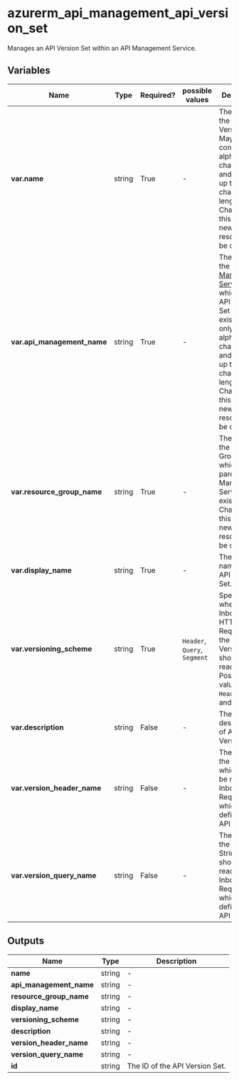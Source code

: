 # azurerm_api_management_api_version_set

Manages an API Version Set within an API Management Service.

## Variables

| Name | Type | Required? |  possible values |  Description |
| ---- | ---- | --------- |  ----------- | ----------- |
| **var.name** | string | True | -  |  The name of the API Version Set. May only contain alphanumeric characters and dashes up to 80 characters in length. Changing this forces a new resource to be created. | 
| **var.api_management_name** | string | True | -  |  The name of the [API Management Service](api_management.html) in which the API Version Set should exist. May only contain alphanumeric characters and dashes up to 50 characters in length. Changing this forces a new resource to be created. | 
| **var.resource_group_name** | string | True | -  |  The name of the Resource Group in which the parent API Management Service exists. Changing this forces a new resource to be created. | 
| **var.display_name** | string | True | -  |  The display name of this API Version Set. | 
| **var.versioning_scheme** | string | True | `Header`, `Query`, `Segment`  |  Specifies where in an Inbound HTTP Request that the API Version should be read from. Possible values are `Header`, `Query` and `Segment`. | 
| **var.description** | string | False | -  |  The description of API Version Set. | 
| **var.version_header_name** | string | False | -  |  The name of the Header which should be read from Inbound Requests which defines the API Version. | 
| **var.version_query_name** | string | False | -  |  The name of the Query String which should be read from Inbound Requests which defines the API Version. | 



## Outputs

| Name | Type | Description |
| ---- | ---- | --------- | 
| **name** | string  | - | 
| **api_management_name** | string  | - | 
| **resource_group_name** | string  | - | 
| **display_name** | string  | - | 
| **versioning_scheme** | string  | - | 
| **description** | string  | - | 
| **version_header_name** | string  | - | 
| **version_query_name** | string  | - | 
| **id** | string  | The ID of the API Version Set. | 